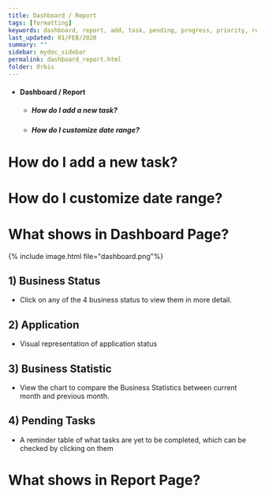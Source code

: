```yaml
---
title: Dashboard / Report
tags: [formatting]
keywords: dashboard, report, add, task, pending, progress, priority, reminder, due date, date range, business status, business statistic
last_updated: 01/FEB/2020
summary: ""
sidebar: mydoc_sidebar
permalink: dashboard_report.html
folder: Orbis
---
```


* #### Dashboard / Report
  * ##### How do I add a new task?
  * ##### How do I customize date range? 
  
  
# How do I add a new task?

# How do I customize date range?

# What shows in Dashboard Page?
{% include image.html file="dashboard.png"%}

## 1) Business Status
* Click on any of the 4 business status to view them in more detail. 

## 2) Application 
* Visual representation of application status

## 3) Business Statistic
* View the chart to compare the Business Statistics between current month and previous month. 

## 4) Pending Tasks
* A reminder table of what tasks are yet to be completed, which can be checked by clicking on them 

# What shows in Report Page?